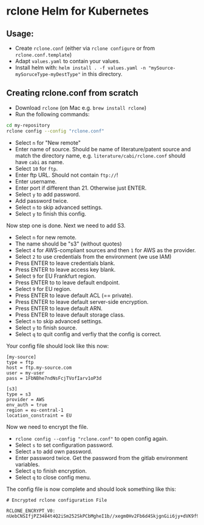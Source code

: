 # rclone Helm for Kubernetes

## Usage:
- Create `rclone.conf` (either via `rclone configure` or from `rclone.conf.template`)
- Adapt `values.yaml` to contain your values.
- Install helm with: `helm install . -f values.yaml -n "mySource-mySoruceType-myDestType"` in this directory.

## Creating rclone.conf from scratch
- Download `rclone` (on Mac e.g. `brew install rclone`)
- Run the following commands:
```bash 
cd my-repository
rclone config --config "rclone.conf"
```
- Select `n` for "New remote"
- Enter name of source. Should be name of literature/patent source and match the directory name, e.g. `literature/cabi/rclone.conf` should have `cabi` as name.
- Select `10` for `ftp`.
- Enter ftp URL. Should not contain `ftp://`!
- Enter username.
- Enter port if different than 21. Otherwise just ENTER.
- Select `y` to add password.
- Add password twice.
- Select `n` to skip advanced settings.
- Select `y` to finish this config.

Now step one is done. Next we need to add S3.
- Select `n` for new remote.
- The name should be "s3" (without quotes)
- Select `4` for AWS-compliant sources and then `1` for AWS as the provider.
- Select `2` to use credentials from the environment (we use IAM)
- Press ENTER to leave credentials blank.
- Press ENTER to leave access key blank.
- Select `9` for EU Frankfurt region.
- Press ENTER to to leave default endpoint.
- Select `9` for EU region.
- Press ENTER to leave default ACL (== private).
- Press ENTER to leave default server-side encryption.
- Press ENTER to leave default ARN.
- Press ENTER to leave default storage class.
- Select `n` to skip advanced settings.
- Select `y` to finish source.
- Select `q` to quit config and verfiy that the config is correct.

Your config file should look like this now:
```
[my-source]
type = ftp
host = ftp.my-source.com
user = my-user
pass = 1FbNBhe7ndNsFcjTVofIarv1oP3d

[s3]
type = s3
provider = AWS
env_auth = true
region = eu-central-1
location_constraint = EU
```

Now we need to encrypt the file.
- `rclone config --config "rclone.conf"` to open config again.
- Select `s` to set configuration password.
- Select `a` to add own password.
- Enter password twice. Get the password from the gitlab environment variables.
- Select `q` to finish encryption.
- Select `q` to close config menu.

The config file is now complete and should look something like this:
```
# Encrypted rclone configuration File

RCLONE_ENCRYPT_V0:
nUebCNSIfjPZ3484t4Q2iSm252SkPCbMgheI1b//xegm0Hv2Fb6d4SkjgnGii6jy+dVK9f9NVhdoEcG/o4g4XHTdpHKl8GzDwhY90wZZIpNH1ID45XSVeDvRWAJSbqiLtoss4gEfCVCf/QvPWbcPon6ZGFGN8XszH2S7wQhnjL2Uwl1BrE6NwRurvoZ+Hsp6ml1E1mny8iI1WGopLPjkqJCk5GT6nJmy2YyLZbOsO7bs4rJy0p3GM4KBw6VuTza4+WKWRlJweKFo3gHB85Xa8xbBgpznOAx+MUfTKXyvkmMkZlVc37tC0rv4
```
